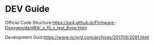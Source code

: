 # DEV Guide

Official Code Structure:<https://px4.github.io/Firmware-Doxygen/da/d89/_s_f0_x_test_8cpp.html>

 Development Guid:<https://www.ncnynl.com/archives/201709/2091.html>
